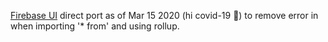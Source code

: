 [Firebase UI](https://github.com/firebase/firebaseui-web) direct port as of Mar 15 2020 (hi covid-19 :wave:) to remove error in when importing '* from' and using rollup.
